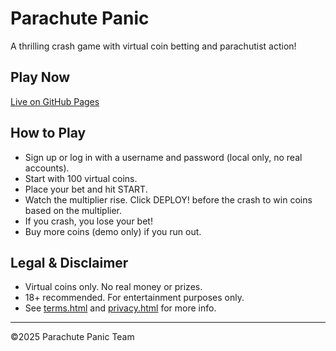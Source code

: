 # Parachute Panic

A thrilling crash game with virtual coin betting and parachutist action!

## Play Now
[Live on GitHub Pages](https://rileycraig14.github.io/parachute-panic/)

## How to Play
- Sign up or log in with a username and password (local only, no real accounts).
- Start with 100 virtual coins.
- Place your bet and hit START.
- Watch the multiplier rise. Click DEPLOY! before the crash to win coins based on the multiplier.
- If you crash, you lose your bet!
- Buy more coins (demo only) if you run out.

## Legal & Disclaimer
- Virtual coins only. No real money or prizes.
- 18+ recommended. For entertainment purposes only.
- See [terms.html](terms.html) and [privacy.html](privacy.html) for more info.

---

©2025 Parachute Panic Team 